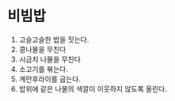 # 비빔밥

1. 고슬고슬한 밥을 짓는다.
2. 콩나물을 무친다
3. 시금치 나물을 무친다
4. 소고기를 볶는다.
5. 계란후라이를 굽는다.
6. 밥위에 같은 나물의 색깔이 이웃하지 않도록 올린다.
